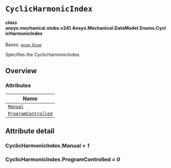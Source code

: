 <!-- vale off -->

<a id="cyclicharmonicindex"></a>

# `CyclicHarmonicIndex`

<a id="ansys.mechanical.stubs.v241.Ansys.Mechanical.DataModel.Enums.CyclicHarmonicIndex"></a>

#### *class* ansys.mechanical.stubs.v241.Ansys.Mechanical.DataModel.Enums.CyclicHarmonicIndex

Bases: [`enum.Enum`](https://docs.python.org/3/library/enum.html#enum.Enum)

Specifies the CyclicHarmonicIndex.

<!-- !! processed by numpydoc !! -->

<a id="overview"></a>

## Overview

### Attributes

| Name |
| --------------------------------------------------------------- |
| [`Manual`](#CyclicHarmonicIndex.Manual) |
| [`ProgramControlled`](#CyclicHarmonicIndex.ProgramControlled) |

<a id="attribute-detail"></a>

## Attribute detail

<a id="CyclicHarmonicIndex.Manual"></a>

### CyclicHarmonicIndex.Manual *= 1*

<a id="CyclicHarmonicIndex.ProgramControlled"></a>

### CyclicHarmonicIndex.ProgramControlled *= 0*

<!-- vale on -->
